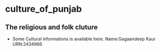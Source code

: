 # culture_of_punjab

## The religious and folk cluture

* Some Cultural informations is available here.
Name:Gagaandeep Kaur
URN:2434966
